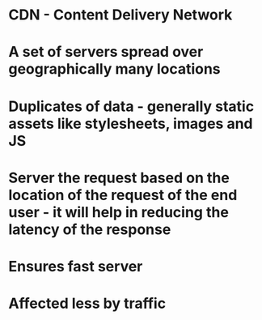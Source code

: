 # CDN - Content Delivery Network
# A set of servers spread over geographically many locations
# Duplicates of data - generally static assets like stylesheets, images and JS
# Server the request based on the location of the request of the end user - it will help in reducing the latency of the response
# Ensures fast server
# Affected less by traffic